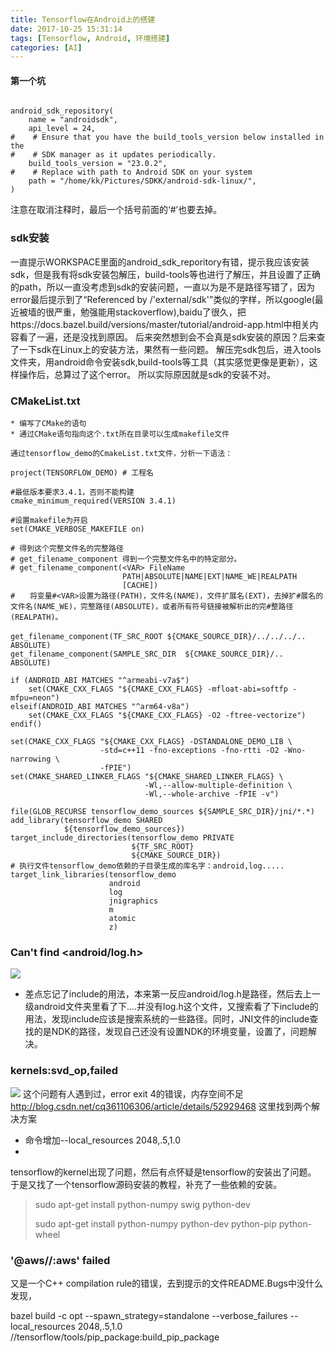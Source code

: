 ```yaml
---
title: Tensorflow在Android上的搭建
date: 2017-10-25 15:31:14
tags: [Tensorflow, Android, 环境搭建]
categories: [AI]
---
```


#### 第一个坑

```

android_sdk_repository(
    name = "androidsdk",
    api_level = 24,
#    # Ensure that you have the build_tools_version below installed in the
#    # SDK manager as it updates periodically.
    build_tools_version = "23.0.2",
#    # Replace with path to Android SDK on your system
    path = "/home/kk/Pictures/SDKK/android-sdk-linux/",
)
```
注意在取消注释时，最后一个括号前面的‘#’也要去掉。

### sdk安装
一直提示WORKSPACE里面的android_sdk_reporitory有错，提示我应该安装sdk，但是我有将sdk安装包解压，build-tools等也进行了解压，并且设置了正确的path，所以一直没考虑到sdk的安装问题，一直以为是不是路径写错了，因为error最后提示到了“Referenced by /'external/sdk'”类似的字样，所以google(最近被墙的很严重，勉强能用stackoverflow),baidu了很久，把https://docs.bazel.build/versions/master/tutorial/android-app.html中相关内容看了一遍，还是没找到原因。
后来突然想到会不会真是sdk安装的原因？后来查了一下sdk在Linux上的安装方法，果然有一些问题。
解压完sdk包后，进入tools文件夹，用android命令安装sdk,build-tools等工具（其实感觉更像是更新），这样操作后，总算过了这个error。
所以实际原因就是sdk的安装不对。

### CMakeList.txt
    * 编写了CMake的语句
    * 通过CMake语句指向这个.txt所在目录可以生成makefile文件
    
    通过tensorflow_demo的CmakeList.txt文件，分析一下语法：
```
project(TENSORFLOW_DEMO) # 工程名

#最低版本要求3.4.1，否则不能构建
cmake_minimum_required(VERSION 3.4.1)

#设置makefile为开启
set(CMAKE_VERBOSE_MAKEFILE on)

# 得到这个完整文件名的完整路径
# get_filename_component 得到一个完整文件名中的特定部分。
# get_filename_component(<VAR> FileName
                         PATH|ABSOLUTE|NAME|EXT|NAME_WE|REALPATH
                         [CACHE])
#　　将变量#<VAR>设置为路径(PATH)，文件名(NAME)，文件扩展名(EXT)，去掉扩#展名的文件名(NAME_WE)，完整路径(ABSOLUTE)，或者所有符号链接被解析出的完#整路径(REALPATH)。
　　
get_filename_component(TF_SRC_ROOT ${CMAKE_SOURCE_DIR}/../../../..  ABSOLUTE)
get_filename_component(SAMPLE_SRC_DIR  ${CMAKE_SOURCE_DIR}/..  ABSOLUTE)

if (ANDROID_ABI MATCHES "^armeabi-v7a$")
    set(CMAKE_CXX_FLAGS "${CMAKE_CXX_FLAGS} -mfloat-abi=softfp -mfpu=neon")
elseif(ANDROID_ABI MATCHES "^arm64-v8a")
    set(CMAKE_CXX_FLAGS "${CMAKE_CXX_FLAGS} -O2 -ftree-vectorize")
endif()

set(CMAKE_CXX_FLAGS "${CMAKE_CXX_FLAGS} -DSTANDALONE_DEMO_LIB \
                    -std=c++11 -fno-exceptions -fno-rtti -O2 -Wno-narrowing \
                    -fPIE")
set(CMAKE_SHARED_LINKER_FLAGS "${CMAKE_SHARED_LINKER_FLAGS} \
                              -Wl,--allow-multiple-definition \
                              -Wl,--whole-archive -fPIE -v")

file(GLOB_RECURSE tensorflow_demo_sources ${SAMPLE_SRC_DIR}/jni/*.*)
add_library(tensorflow_demo SHARED
            ${tensorflow_demo_sources})
target_include_directories(tensorflow_demo PRIVATE
                           ${TF_SRC_ROOT}
                           ${CMAKE_SOURCE_DIR})
# 执行文件tensorflow_demo依赖的子目录生成的库名字：android,log.....
target_link_libraries(tensorflow_demo
                      android
                      log
                      jnigraphics
                      m
                      atomic
                      z)
```

### Can't find <android/log.h>
![](http://ovwunej09.bkt.clouddn.com/TF01_1.png)
* 差点忘记了include的用法，本来第一反应android/log.h是路径，然后去上一级android文件夹里看了下....并没有log.h这个文件，又搜索看了下include的用法，发现include应该是搜索系统的一些路径。同时，JNI文件的include查找的是NDK的路径，发现自己还没有设置NDK的环境变量，设置了，问题解决。


### kernels:svd_op,failed
![](http://ovwunej09.bkt.clouddn.com/tf01_5.png)
这个问题有人遇到过，error exit 4的错误，内存空间不足
http://blog.csdn.net/cq361106306/article/details/52929468
这里找到两个解决方案
* 命令增加--local_resources 2048,.5,1.0
* 
tensorflow的kernel出现了问题，然后有点怀疑是tensorflow的安装出了问题。
于是又找了一个tensorflow源码安装的教程，补充了一些依赖的安装。
> sudo apt-get install python-numpy swig python-dev
> 
> sudo apt-get install python-numpy python-dev python-pip python-wheel

### '@aws//:aws' failed
又是一个C++ compilation rule的错误，去到提示的文件README.Bugs中没什么发现，

bazel build -c opt --spawn_strategy=standalone --verbose_failures --local_resources 2048,.5,1.0 //tensorflow/tools/pip_package:build_pip_package
